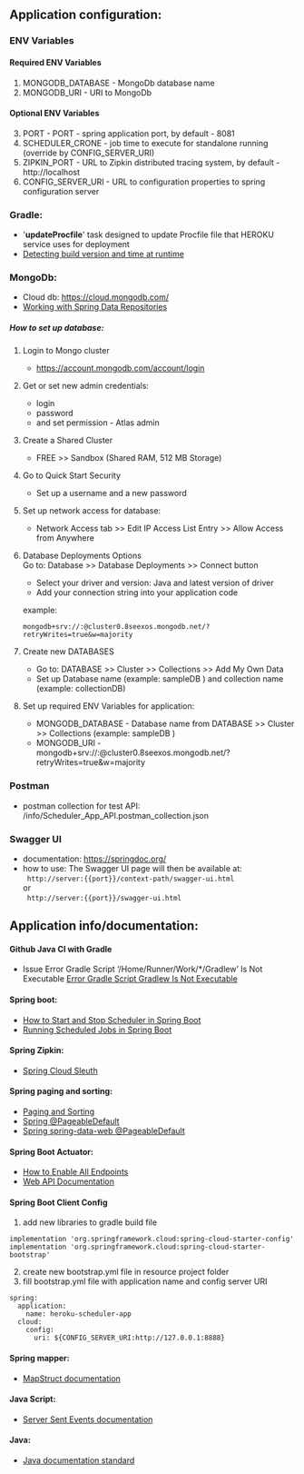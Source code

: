 ## Application configuration:

### ENV Variables

#### Required ENV Variables

1. MONGODB_DATABASE - MongoDb database name
2. MONGODB_URI - URI to MongoDb

#### Optional ENV Variables

3. PORT - PORT - spring application port, by default - 8081
4. SCHEDULER_CRONE - job time to execute for standalone running (override by CONFIG_SERVER_URI)
5. ZIPKIN_PORT - URL to Zipkin distributed tracing system, by default - http://localhost
6. CONFIG_SERVER_URI - URL to configuration properties to spring configuration server

### Gradle:

* '<b>updateProcfile</b>' task designed to update Procfile file that HEROKU service uses for deployment
* [Detecting build version and time at runtime](https://www.vojtechruzicka.com/spring-boot-version/)

### MongoDb:

* Cloud db: https://cloud.mongodb.com/
* [Working with Spring Data Repositories](https://docs.spring.io/spring-data/mongodb/docs/current/reference/html/#repositories)

##### How to set up database:

1. Login to Mongo cluster
    * https://account.mongodb.com/account/login


2. Get or set new admin credentials:<br>
    * login
    * password
    * and set permission - Atlas admin


3. Create a Shared Cluster
    * FREE >> Sandbox (Shared RAM, 512 MB Storage)


4. Go to Quick Start Security

    * Set up a username and a new password


5. Set up network access for database:

    * Network Access tab >> Edit IP Access List Entry >>  Allow Access from Anywhere


6. Database Deployments Options <br>
   Go to: Database >> Database Deployments >> Connect button <br>
    * Select your driver and version: Java and latest version of driver <br>
    * Add your connection string into your application code <br>

   example: <br>
   <code>
   mongodb+srv://<username>:<password>@cluster0.8seexos.mongodb.net/?retryWrites=true&w=majority
   </code>


7. Create new DATABASES
    * Go to: DATABASE >> Cluster >> Collections >> Add My Own Data
    * Set up Database name (example: sampleDB ) and collection name (example: collectionDB)


8. Set up required ENV Variables for application:
    * MONGODB_DATABASE - Database name from DATABASE >> Cluster >> Collections  (example: sampleDB )
    * MONGODB_URI - mongodb+srv://<username>:<password>@cluster0.8seexos.mongodb.net/?retryWrites=true&w=majority

### Postman

* postman collection for test API: /info/Scheduler_App_API.postman_collection.json

### Swagger UI

* documentation: https://springdoc.org/ <br>
* how to use: The Swagger UI page will then be available at:
  <br>
  <code> http://server:{{port}}/context-path/swagger-ui.html </code>
  <br> or <br>
  <code> http://server:{{port}}/swagger-ui.html </code>

## Application info/documentation:

#### Github Java CI with Gradle

* Issue Error Gradle Script ‘/Home/Runner/Work/*/Gradlew’ Is Not Executable  [Error Gradle Script Gradlew Is Not Executable](https://spacetech.dk/error-gradle-script-home-runner-work-gradlew-is-not-executable.html)

#### Spring boot:

* [How to Start and Stop Scheduler in Spring Boot](https://www.yawintutor.com/how-to-start-and-stop-scheduler-in-spring-boot/)
* [Running Scheduled Jobs in Spring Boot](https://reflectoring.io/spring-scheduler/)

#### Spring Zipkin:

* [Spring Cloud Sleuth](https://medium.com/@kirill.sereda/spring-cloud-sleuth-zipkin-%D0%BF%D0%BE-%D1%80%D1%83%D1%81%D1%81%D0%BA%D0%B8-9f8504581dae)

#### Spring paging and sorting:

* [Paging and Sorting](https://docs.spring.io/spring-data/rest/docs/current-SNAPSHOT/reference/html/#paging-and-sorting)
* [Spring @PageableDefault](https://stackoverflow.com/questions/41486047/use-pageabledefault-with-spring-data-rest)
* [Spring spring-data-web @PageableDefault](https://www.baeldung.com/spring-data-web-support)

#### Spring Boot Actuator:

* [How to Enable All Endpoints](https://www.baeldung.com/spring-boot-actuator-enable-endpoints)
* [Web API Documentation](https://docs.spring.io/spring-boot/docs/current/actuator-api/htmlsingle/)

#### Spring Boot Client Config

1. add new libraries to gradle build file

```
implementation 'org.springframework.cloud:spring-cloud-starter-config'
implementation 'org.springframework.cloud:spring-cloud-starter-bootstrap'
```

2. create new bootstrap.yml file in resource project folder
3. fill bootstrap.yml file with application name and config server URI

```
spring:
  application:
    name: heroku-scheduler-app
  cloud:
    config:
      uri: ${CONFIG_SERVER_URI:http://127.0.0.1:8888}
```

#### Spring mapper:

* [MapStruct documentation](https://mapstruct.org/documentation/stable/reference/html/)

#### Java Script:

* [Server Sent Events documentation](https://learn.javascript.ru/server-sent-events)

#### Java:

* [Java documentation standard](https://docs.oracle.com/en/java/javase/17/docs/specs/javadoc/doc-comment-spec.html#link)